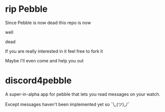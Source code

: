 # rip Pebble
Since Pebble is now dead this repo is now

well

dead

If you are really interested in it feel free to fork it

Maybe I'll even come and help you out

# discord4pebble
A super-in-alpha app for pebble that lets you read messages on your watch.

Except messages haven't been implemented yet so ¯\\\_(ツ)\_/¯ 
